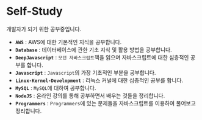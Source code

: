 # Self-Study
개발자가 되기 위한 공부중입니다.

- **`AWS`** : AWS에 대한 기본적인 지식을 공부합니다.
- **`Database`** : 데이터베이스에 관한 기초 지식 및 활용 방법을 공부합니다.
- **`DeepJavascript`** : `모던 자바스크립트`책을 읽으며 자바스크립트에 대한 심층적인 공부를 합니다.
- **`Javascript`** : `Javascript`의 가장 기초적인 부분을 공부합니다.
- **`Linux-Kernel-Development`** : 리눅스 커널에 대한 심층적인 공부를 합니다.
- **`MySQL`** : `MySQL`에 대하여 공부합니다.
- **`NodeJS`** : 온라인 강의를 통해 공부하면서 배우는 것들을 정리합니다.
- **`Programmers`** :  `Programmers`에 있는 문제들을 자바스크립트를 이용하여 풀어보고 정리합니다. 